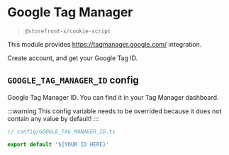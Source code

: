 # Google Tag Manager

> `@storefront-x/cookie-script`

This module provides https://tagmanager.google.com/ integration.

Create account, and get your Google Tag ID.

## `GOOGLE_TAG_MANAGER_ID` config

Google Tag Manager ID. You can find it in your Tag Manager dashboard.

:::warning
This config variable needs to be overrided because it does not contain any value by default!
:::

```ts
// config/GOOGLE_TAG_MANAGER_ID.ts

export default '${YOUR ID HERE}'
```
